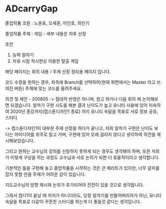 # ADcarryGap

졸업작품 조원 : 노윤표, 오세훈, 이인호, 최인기

졸업작품 주제 : 게임 - 세부 내용은 차후 선정

초안
1. 능력 알까기
2. 자유 시점 착시현상 이용한 탈출 게임

해당 페이지는 회의 내용 / 주제 선정 정리용 페이지 입니다.

코드 수정을 원하는 경우, 좌측에 Branch를 선택하여(현재 화면에서는 Master 라고 쓰여진 버튼) 주제에 맞는 코드를 올려주세요.

의견 및 제안 - 200805 -> 절대적 반영은 아니며, 참고 하거나 다음 회의 때 논의해보면 되겠습니다.
알까기 구현 시도를 해본 결과 난이도가 높고 유니티 사용에 있어 미숙하여 2020년 종강까지(캡스톤디자인1 종료) 까지 유니티 숙달을 목표로 서로 정보 공유, 스터디

-> 캡스톤디자인1이 대부분 주제 선정을 하다가 끝나고, 저희 알까기 구현은 난이도 보다는 아이디어를 위주로 밀고 가며, 구현에 있어 오래 걸리지 않다고 생각하여 의견을 제시해보았습니다.

그리고 원하는 교수님의 강의를 신청하지 못하게 되는 경우도 생각해야 하며, 또한 저희가 이렇게 구상을 하는 과정도 교수님과 서로 논의가 되면 더 효율적이라고 생각합니다.

기본적인 틀을 구현해 놓고 졸업작품을 시작하는 것은 큰 메리트가 있지만, 너무 갈피를 잡지 못할 만큼 주제가 어려운 감이 있습니다. 

지도교수님의 방향 제시와 논의가 추가되어야 진전이 있을 것으로 생각됩니다. 

그래서 캡디1이 끝날 때 까지가 아니더라도, 당장 알까기를 만들어버리자가 아닌, 유니티 숙달을 목표로 다같이 꾸준한 스터디를 하는게 더 좋을것 같다는 생각입니다.
